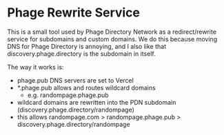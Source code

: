 # Phage Rewrite Service


This is a small tool used by Phage Directory Network as a redirect/rewrite service for subdomains and custom domains. We do this because moving DNS for Phage Directory is annoying, and I also like that discovery.phage.directory is the subdomain in itself. 

The way it works is:
- phage.pub DNS servers are set to Vercel
- *.phage.pub allows and routes wildcard domains
  - e.g. randompage.phage.pub
- wildcard domains are rewritten into the PDN subdomain (discovery.phage.directory/randompage)
- this allows randompage.com > randompage.phage.pub > discovery.phage.directory/randompage
